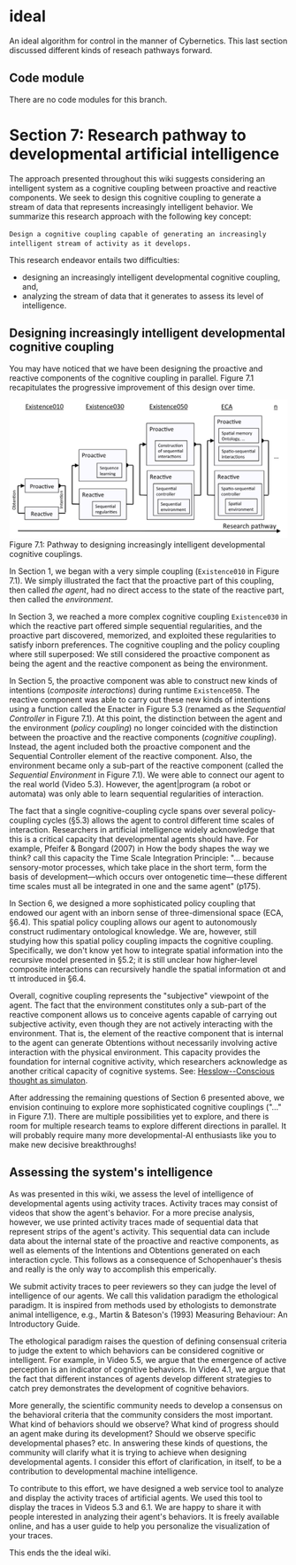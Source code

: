 # ideal
An ideal algorithm for control in the manner of Cybernetics. This last section discussed different kinds of reseach pathways forward.

## Code module

There are no code modules for this branch.

# Section 7: Research pathway to developmental artificial intelligence

The approach presented throughout this wiki suggests considering an intelligent system as a cognitive coupling between proactive and reactive components. We seek to design this cognitive coupling to generate a stream of data that represents increasingly intelligent behavior. We summarize this research approach with the following key concept:

`Design a cognitive coupling capable of generating an increasingly intelligent stream of activity as it develops.`

This research endeavor entails two difficulties:
* designing an increasingly intelligent developmental cognitive coupling, and,
* analyzing the stream of data that it generates to assess its level of intelligence.

## Designing increasingly intelligent developmental cognitive coupling

You may have noticed that we have been designing the proactive and reactive components of the cognitive coupling in parallel. Figure 7.1 recapitulates the progressive improvement of this design over time.

![Figure-71](/images/071-1.png)
Figure 7.1: Pathway to designing increasingly intelligent developmental cognitive couplings.

In Section 1, we began with a very simple coupling (`Existence010` in Figure 7.1). We simply illustrated the fact that the proactive part of this coupling, then called _the agent_, had no direct access to the state of the reactive part, then called the _environment_.

In Section 3, we reached a more complex cognitive coupling `Existence030` in which the reactive part offered simple sequential regularities, and the proactive part discovered, memorized, and exploited these regularities to satisfy inborn preferences. The cognitive coupling and the policy coupling where still superposed: We still considered the proactive component as being the agent and the reactive component as being the environment.

In Section 5, the proactive component was able to construct new kinds of intentions (_composite interactions_) during runtime `Existence050`. The reactive component was able to carry out these new kinds of intentions using a function called the Enacter in Figure 5.3 (renamed as the _Sequential Controller_ in Figure 7.1). At this point, the distinction between the agent and the environment (_policy coupling_) no longer coincided with the distinction between the proactive and the reactive components (_cognitive coupling_). Instead, the agent included both the proactive component and the Sequential Controller element of the reactive component. Also, the environment became only a sub-part of the reactive component (called the _Sequential Environment_ in Figure 7.1). We were able to connect our agent to the real world (Video 5.3). However, the agent|program (a robot or automata) was only able to learn sequential regularities of interaction.

The fact that a single cognitive-coupling cycle spans over several policy-coupling cycles (§5.3) allows the agent to control different time scales of interaction. Researchers in artificial intelligence widely acknowledge that this is a critical capacity that developmental agents should have. For example, Pfeifer & Bongard (2007) in How the body shapes the way we think? call this capacity the Time Scale Integration Principle: "... because sensory-motor processes, which take place in the short term, form the basis of development—which occurs over ontogenetic time—these different time scales must all be integrated in one and the same agent" (p175).

In Section 6, we designed a more sophisticated policy coupling that endowed our agent with an inborn sense of three-dimensional space (ECA, §6.4). This spatial policy coupling allows our agent to autonomously construct rudimentary ontological knowledge. We are, however, still studying how this spatial policy coupling impacts the cognitive coupling. Specifically, we don't know yet how to integrate spatial information into the recursive model presented in §5.2; it is still unclear how higher-level composite interactions can recursively handle the spatial information σt and τt introduced in §6.4.

Overall, cognitive coupling represents the "subjective" viewpoint of the agent. The fact that the environment constitutes only a sub-part of the reactive component allows us to conceive agents capable of carrying out subjective activity, even though they are not actively interacting with the environment. That is, the element of the reactive component that is internal to the agent can generate Obtentions without necessarily involving active interaction with the physical environment. This capacity provides the foundation for internal cognitive activity, which researchers acknowledge as another critical capacity of cognitive systems. See: [Hesslow--Conscious thought as simulaton](/images/Hesslow--Conscious%20thought%20as%20simulaton.pdf).

After addressing the remaining questions of Section 6 presented above, we envision continuing to explore more sophisticated cognitive couplings ("..." in Figure 7.1). There are multiple possibilities yet to explore, and there is room for multiple research teams to explore different directions in parallel. It will probably require many more developmental-AI enthusiasts like you to make new decisive breakthroughs!

## Assessing the system's intelligence

As was presented in this wiki, we assess the level of intelligence of developmental agents using activity traces. Activity traces may consist of videos that show the agent's behavior. For a more precise analysis, however, we use printed activity traces made of sequential data that represent strips of the agent's activity. This sequential data can include data about the internal state of the proactive and reactive components, as well as elements of the Intentions and Obtentions generated on each interaction cycle. This follows as a consequence of Schopenhauer's thesis and really is the only way to accomplish this emperically.

We submit activity traces to peer reviewers so they can judge the level of intelligence of our agents. We call this validation paradigm the ethological paradigm. It is inspired from methods used by ethologists to demonstrate animal intelligence, e.g., Martin & Bateson's (1993) Measuring Behaviour: An Introductory Guide.

The ethological paradigm raises the question of defining consensual criteria to judge the extent to which behaviors can be considered cognitive or intelligent. For example, in Video 5.5, we argue that the emergence of active perception is an indicator of cognitive behaviors. In Video 4.1, we argue that the fact that different instances of agents develop different strategies to catch prey demonstrates the development of cognitive behaviors.

More generally, the scientific community needs to develop a consensus on the behavioral criteria that the community considers the most important. What kind of behaviors should we observe? What kind of progress should an agent make during its development? Should we observe specific developmental phases? etc. In answering these kinds of questions, the community will clarify what it is trying to achieve when designing developmental agents. I consider this effort of clarification, in itself, to be a contribution to developmental machine intelligence.

To contribute to this effort, we have designed a web service tool to analyze and display the activity traces of artificial agents. We used this tool to display the traces in Videos 5.3 and 6.1. We are happy to share it with people interested in analyzing their agent's behaviors. It is freely available online, and has a user guide to help you personalize the visualization of your traces.

This ends the the ideal wiki.